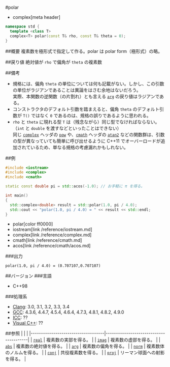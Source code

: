 #polar
* complex[meta header]

```cpp
namespace std {
  template <class T>
  complex<T> polar(const T& rho, const T& theta = 0);
}
```

##概要
複素数を極形式で指定して作る。polar は polar form（極形式）の略。


##戻り値
絶対値が `rho` で偏角が `theta` の複素数


##備考
- 規格には、偏角 `theta` の単位については何も記載がない。しかし、この引数の単位がラジアンであることは異論をはさむ余地はないだろう。  
	実際、本関数の逆関数（の片割れ）とも言える [`arg`](arg.md) の戻り値はラジアンである。
- コンストラクタのデフォルト引数を踏まえると、偏角 `theta` のデフォルト引数が `T()` ではなく `0` であるのは、規格の誤りであるように思われる。
- `rho` と `theta` に現れる型 `T` は（残念ながら）同じ型でなければならない。（`int` と `double` を渡すなどといったことはできない）  
	同じ [`complex`](/reference/complex.md) ヘッダの [`pow`](pow.md) や、[`cmath`](/reference/cmath.md) ヘッダの [`atan2`](/reference/cmath/atan2.md) などの関数群は、引数の型が異なっていても簡単に呼び出せるように C++11 でオーバーロードが追加されているため、単なる規格の考慮漏れかもしれない。


##例
```cpp
#include <iostream>
#include <complex>
#include <cmath>

static const double pi = std::acos(-1.0); // お手軽に π を得る。

int main()
{
  std::complex<double> result = std::polar(1.0, pi / 4.0);
  std::cout << "polar(1.0, pi / 4.0) = " << result << std::endl;
}
```
* polar[color ff0000]
* iostream[link /reference/iostream.md]
* complex[link /reference/complex.md]
* cmath[link /reference/cmath.md]
* acos[link /reference/cmath/acos.md]

###出力
```
polar(1.0, pi / 4.0) = (0.707107,0.707107)
```


##バージョン
###言語
- C++98

###処理系
- [Clang](/implementation.md#clang): 3.0, 3.1, 3.2, 3.3, 3.4
- [GCC](/implementation.md#gcc): 4.3.6, 4.4.7, 4.5.4, 4.6.4, 4.7.3, 4.8.1, 4.8.2, 4.9.0
- [ICC](/implementation.md#icc): ??
- [Visual C++](/implementation.md#visual_cpp): ??


##参照
|                                    |                                        |
|------------------------------------|----------------------------------------|
| [`real`](real.md)                  | 複素数の実部を得る。                   |
| [`imag`](imag.md)                  | 複素数の虚部を得る。                   |
| [`abs`](abs.md)                    | 複素数の絶対値を得る。                 |
| [`arg`](arg.md)                    | 複素数の偏角を得る。                   |
| [`norm`](norm.md)                  | 複素数体のノルムを得る。               |
| [`conj`](conj.md)                  | 共役複素数を得る。                     |
| [`proj`](proj.md)                  | リーマン球面への射影を得る。           |

